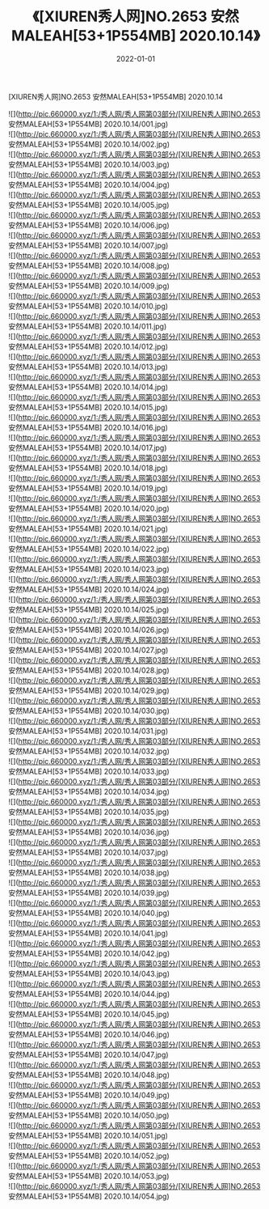 ﻿---
layout: post
title:  《[XIUREN秀人网]NO.2653 安然MALEAH[53+1P554MB] 2020.10.14》
date:   2022-01-01
img: http://pic.660000.xyz/1:/秀人网/秀人网第03部分/[XIUREN秀人网]NO.2653 安然MALEAH[53+1P554MB] 2020.10.14/000.jpg
categories: [美女, 清纯, 唯美]
---

[XIUREN秀人网]NO.2653 安然MALEAH[53+1P554MB] 2020.10.14

 ![](http://pic.660000.xyz/1:/秀人网/秀人网第03部分/[XIUREN秀人网]NO.2653 安然MALEAH[53+1P554MB] 2020.10.14/001.jpg) <br>![](http://pic.660000.xyz/1:/秀人网/秀人网第03部分/[XIUREN秀人网]NO.2653 安然MALEAH[53+1P554MB] 2020.10.14/002.jpg) <br>![](http://pic.660000.xyz/1:/秀人网/秀人网第03部分/[XIUREN秀人网]NO.2653 安然MALEAH[53+1P554MB] 2020.10.14/003.jpg) <br>![](http://pic.660000.xyz/1:/秀人网/秀人网第03部分/[XIUREN秀人网]NO.2653 安然MALEAH[53+1P554MB] 2020.10.14/004.jpg) <br>![](http://pic.660000.xyz/1:/秀人网/秀人网第03部分/[XIUREN秀人网]NO.2653 安然MALEAH[53+1P554MB] 2020.10.14/005.jpg) <br>![](http://pic.660000.xyz/1:/秀人网/秀人网第03部分/[XIUREN秀人网]NO.2653 安然MALEAH[53+1P554MB] 2020.10.14/006.jpg) <br>![](http://pic.660000.xyz/1:/秀人网/秀人网第03部分/[XIUREN秀人网]NO.2653 安然MALEAH[53+1P554MB] 2020.10.14/007.jpg) <br>![](http://pic.660000.xyz/1:/秀人网/秀人网第03部分/[XIUREN秀人网]NO.2653 安然MALEAH[53+1P554MB] 2020.10.14/008.jpg) <br>![](http://pic.660000.xyz/1:/秀人网/秀人网第03部分/[XIUREN秀人网]NO.2653 安然MALEAH[53+1P554MB] 2020.10.14/009.jpg) <br>![](http://pic.660000.xyz/1:/秀人网/秀人网第03部分/[XIUREN秀人网]NO.2653 安然MALEAH[53+1P554MB] 2020.10.14/010.jpg) <br>![](http://pic.660000.xyz/1:/秀人网/秀人网第03部分/[XIUREN秀人网]NO.2653 安然MALEAH[53+1P554MB] 2020.10.14/011.jpg) <br>![](http://pic.660000.xyz/1:/秀人网/秀人网第03部分/[XIUREN秀人网]NO.2653 安然MALEAH[53+1P554MB] 2020.10.14/012.jpg) <br>![](http://pic.660000.xyz/1:/秀人网/秀人网第03部分/[XIUREN秀人网]NO.2653 安然MALEAH[53+1P554MB] 2020.10.14/013.jpg) <br>![](http://pic.660000.xyz/1:/秀人网/秀人网第03部分/[XIUREN秀人网]NO.2653 安然MALEAH[53+1P554MB] 2020.10.14/014.jpg) <br>![](http://pic.660000.xyz/1:/秀人网/秀人网第03部分/[XIUREN秀人网]NO.2653 安然MALEAH[53+1P554MB] 2020.10.14/015.jpg) <br>![](http://pic.660000.xyz/1:/秀人网/秀人网第03部分/[XIUREN秀人网]NO.2653 安然MALEAH[53+1P554MB] 2020.10.14/016.jpg) <br>![](http://pic.660000.xyz/1:/秀人网/秀人网第03部分/[XIUREN秀人网]NO.2653 安然MALEAH[53+1P554MB] 2020.10.14/017.jpg) <br>![](http://pic.660000.xyz/1:/秀人网/秀人网第03部分/[XIUREN秀人网]NO.2653 安然MALEAH[53+1P554MB] 2020.10.14/018.jpg) <br>![](http://pic.660000.xyz/1:/秀人网/秀人网第03部分/[XIUREN秀人网]NO.2653 安然MALEAH[53+1P554MB] 2020.10.14/019.jpg) <br>![](http://pic.660000.xyz/1:/秀人网/秀人网第03部分/[XIUREN秀人网]NO.2653 安然MALEAH[53+1P554MB] 2020.10.14/020.jpg) <br>![](http://pic.660000.xyz/1:/秀人网/秀人网第03部分/[XIUREN秀人网]NO.2653 安然MALEAH[53+1P554MB] 2020.10.14/021.jpg) <br>![](http://pic.660000.xyz/1:/秀人网/秀人网第03部分/[XIUREN秀人网]NO.2653 安然MALEAH[53+1P554MB] 2020.10.14/022.jpg) <br>![](http://pic.660000.xyz/1:/秀人网/秀人网第03部分/[XIUREN秀人网]NO.2653 安然MALEAH[53+1P554MB] 2020.10.14/023.jpg) <br>![](http://pic.660000.xyz/1:/秀人网/秀人网第03部分/[XIUREN秀人网]NO.2653 安然MALEAH[53+1P554MB] 2020.10.14/024.jpg) <br>![](http://pic.660000.xyz/1:/秀人网/秀人网第03部分/[XIUREN秀人网]NO.2653 安然MALEAH[53+1P554MB] 2020.10.14/025.jpg) <br>![](http://pic.660000.xyz/1:/秀人网/秀人网第03部分/[XIUREN秀人网]NO.2653 安然MALEAH[53+1P554MB] 2020.10.14/026.jpg) <br>![](http://pic.660000.xyz/1:/秀人网/秀人网第03部分/[XIUREN秀人网]NO.2653 安然MALEAH[53+1P554MB] 2020.10.14/027.jpg) <br>![](http://pic.660000.xyz/1:/秀人网/秀人网第03部分/[XIUREN秀人网]NO.2653 安然MALEAH[53+1P554MB] 2020.10.14/028.jpg) <br>![](http://pic.660000.xyz/1:/秀人网/秀人网第03部分/[XIUREN秀人网]NO.2653 安然MALEAH[53+1P554MB] 2020.10.14/029.jpg) <br>![](http://pic.660000.xyz/1:/秀人网/秀人网第03部分/[XIUREN秀人网]NO.2653 安然MALEAH[53+1P554MB] 2020.10.14/030.jpg) <br>![](http://pic.660000.xyz/1:/秀人网/秀人网第03部分/[XIUREN秀人网]NO.2653 安然MALEAH[53+1P554MB] 2020.10.14/031.jpg) <br>![](http://pic.660000.xyz/1:/秀人网/秀人网第03部分/[XIUREN秀人网]NO.2653 安然MALEAH[53+1P554MB] 2020.10.14/032.jpg) <br>![](http://pic.660000.xyz/1:/秀人网/秀人网第03部分/[XIUREN秀人网]NO.2653 安然MALEAH[53+1P554MB] 2020.10.14/033.jpg) <br>![](http://pic.660000.xyz/1:/秀人网/秀人网第03部分/[XIUREN秀人网]NO.2653 安然MALEAH[53+1P554MB] 2020.10.14/034.jpg) <br>![](http://pic.660000.xyz/1:/秀人网/秀人网第03部分/[XIUREN秀人网]NO.2653 安然MALEAH[53+1P554MB] 2020.10.14/035.jpg) <br>![](http://pic.660000.xyz/1:/秀人网/秀人网第03部分/[XIUREN秀人网]NO.2653 安然MALEAH[53+1P554MB] 2020.10.14/036.jpg) <br>![](http://pic.660000.xyz/1:/秀人网/秀人网第03部分/[XIUREN秀人网]NO.2653 安然MALEAH[53+1P554MB] 2020.10.14/037.jpg) <br>![](http://pic.660000.xyz/1:/秀人网/秀人网第03部分/[XIUREN秀人网]NO.2653 安然MALEAH[53+1P554MB] 2020.10.14/038.jpg) <br>![](http://pic.660000.xyz/1:/秀人网/秀人网第03部分/[XIUREN秀人网]NO.2653 安然MALEAH[53+1P554MB] 2020.10.14/039.jpg) <br>![](http://pic.660000.xyz/1:/秀人网/秀人网第03部分/[XIUREN秀人网]NO.2653 安然MALEAH[53+1P554MB] 2020.10.14/040.jpg) <br>![](http://pic.660000.xyz/1:/秀人网/秀人网第03部分/[XIUREN秀人网]NO.2653 安然MALEAH[53+1P554MB] 2020.10.14/041.jpg) <br>![](http://pic.660000.xyz/1:/秀人网/秀人网第03部分/[XIUREN秀人网]NO.2653 安然MALEAH[53+1P554MB] 2020.10.14/042.jpg) <br>![](http://pic.660000.xyz/1:/秀人网/秀人网第03部分/[XIUREN秀人网]NO.2653 安然MALEAH[53+1P554MB] 2020.10.14/043.jpg) <br>![](http://pic.660000.xyz/1:/秀人网/秀人网第03部分/[XIUREN秀人网]NO.2653 安然MALEAH[53+1P554MB] 2020.10.14/044.jpg) <br>![](http://pic.660000.xyz/1:/秀人网/秀人网第03部分/[XIUREN秀人网]NO.2653 安然MALEAH[53+1P554MB] 2020.10.14/045.jpg) <br>![](http://pic.660000.xyz/1:/秀人网/秀人网第03部分/[XIUREN秀人网]NO.2653 安然MALEAH[53+1P554MB] 2020.10.14/046.jpg) <br>![](http://pic.660000.xyz/1:/秀人网/秀人网第03部分/[XIUREN秀人网]NO.2653 安然MALEAH[53+1P554MB] 2020.10.14/047.jpg) <br>![](http://pic.660000.xyz/1:/秀人网/秀人网第03部分/[XIUREN秀人网]NO.2653 安然MALEAH[53+1P554MB] 2020.10.14/048.jpg) <br>![](http://pic.660000.xyz/1:/秀人网/秀人网第03部分/[XIUREN秀人网]NO.2653 安然MALEAH[53+1P554MB] 2020.10.14/049.jpg) <br>![](http://pic.660000.xyz/1:/秀人网/秀人网第03部分/[XIUREN秀人网]NO.2653 安然MALEAH[53+1P554MB] 2020.10.14/050.jpg) <br>![](http://pic.660000.xyz/1:/秀人网/秀人网第03部分/[XIUREN秀人网]NO.2653 安然MALEAH[53+1P554MB] 2020.10.14/051.jpg) <br>![](http://pic.660000.xyz/1:/秀人网/秀人网第03部分/[XIUREN秀人网]NO.2653 安然MALEAH[53+1P554MB] 2020.10.14/052.jpg) <br>![](http://pic.660000.xyz/1:/秀人网/秀人网第03部分/[XIUREN秀人网]NO.2653 安然MALEAH[53+1P554MB] 2020.10.14/053.jpg) <br>![](http://pic.660000.xyz/1:/秀人网/秀人网第03部分/[XIUREN秀人网]NO.2653 安然MALEAH[53+1P554MB] 2020.10.14/054.jpg) <br>